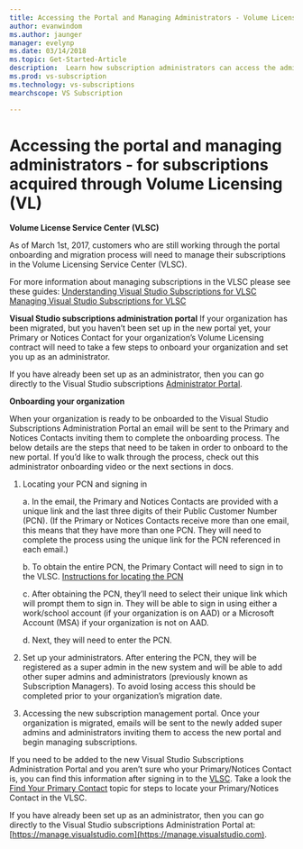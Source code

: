 ```yaml
---
title: Accessing the Portal and Managing Administrators - Volume Licensing | Microsoft Docs
author: evanwindom
ms.author: jaunger
manager: evelynp
ms.date: 03/14/2018
ms.topic: Get-Started-Article
description:  Learn how subscription administrators can access the administration portal and manage subscriptions acquired through Volume Licensing (VL)
ms.prod: vs-subscription
ms.technology: vs-subscriptions
mearchscope: VS Subscription

---
```

# Accessing the portal and managing administrators - for subscriptions acquired through Volume Licensing (VL)

**Volume License Service Center (VLSC)**

As of March 1st, 2017, customers who are still working through the portal onboarding and migration process will need to manage their subscriptions in the Volume Licensing Service Center (VLSC). 

For more information about managing subscriptions in the VLSC please see these guides:
[Understanding Visual Studio Subscriptions for VLSC](https://www.visualstudio.com/wp-content/uploads/2016/11/Understanding-Visual-Studio-Subscriptions-Administration-Guide-for-VLSC.pdf)
[Managing Visual Studio Subscriptions for VLSC](https://www.visualstudio.com/wp-content/uploads/2016/11/Managing-Visual-Studio-Subscriptions-Administration-Guide-for-VLSC.pdf)

**Visual Studio subscriptions administration portal**
If your organization has been migrated, but you haven’t been set up in the new portal yet, your Primary or Notices Contact for your organization’s Volume Licensing contract will need to take a few steps to onboard your organization and set you up as an administrator. 

If you have already been set up as an administrator, then you can go directly to the Visual Studio subscriptions [Administrator Portal](https://manage.visualstudio.com/).

**Onboarding your organization**

When your organization is ready to be onboarded to the Visual Studio Subscriptions Administration Portal an email will be sent to the Primary and Notices Contacts inviting them to complete the onboarding process. The below details are the steps that need to be taken in order to onboard to the new portal. If you’d like to walk through the process, check out this administrator onboarding video  or the next sections in docs. 

1.	Locating your PCN and signing in

     a.	In the email, the Primary and Notices Contacts are provided with a unique link and the last three digits of their Public Customer Number (PCN).  (If the Primary or Notices Contacts receive more than one email, this means that they have more than one PCN. They will need to complete the process using the unique link for the PCN referenced in each email.)

     b.	To obtain the entire PCN, the Primary Contact will need to sign in to the VLSC. [Instructions for locating the PCN](find-pcn.md) 

     c.	After obtaining the PCN, they’ll need to select their unique link which will prompt them to sign in. They will be able to sign in using either a work/school account (if your organization is on AAD) or a Microsoft Account (MSA) if your organization is not on AAD. 

     d.	Next, they will need to enter the PCN. 

2.	Set up your administrators.  After entering the PCN, they will be registered as a super admin in the new system and will be able to add other super admins and administrators (previously known as Subscription Managers). To avoid losing access this should be completed prior to your organization’s migration date. 

3.	Accessing the new subscription management portal. Once your organization is migrated, emails will be sent to the newly added super admins and administrators inviting them to access the new portal and begin managing subscriptions.  

If you need to be added to the new Visual Studio Subscriptions Administration Portal and you aren’t sure who your Primary/Notices Contact is, you can find this information after signing in to the [VLSC](https://www.microsoft.com/Licensing/servicecenter/default.aspx). Take a look the [Find Your Primary Contact](find-primary-contact.md) topic for steps to locate your Primary/Notices Contact in the VLSC.

If you have already been set up as an administrator, then you can go directly to the Visual Studio subscriptions Administration Portal at: [https://manage.visualstudio.com](https://manage.visualstudio.com). 

